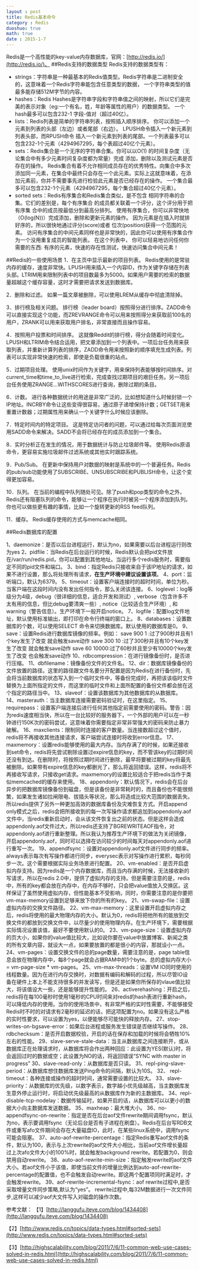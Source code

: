 ```yaml
---
layout : post
title: Redis基本命令
category : Redis
duoshuo: true
math: true
date : 2015-1-7
---
```


<!-- more -->

Redis是一个高性能的key-value内存数据库，官网：[http://redis.io/](http://redis.io/)。
##Redis支持的数据类型
Redis支持的数据类型有：
>
- strings：字符串是一种最基本的Redis值类型。Redis字符串是二进制安全的，这意味着一个Redis字符串能包含任意类型的数据，
一个字符串类型的值最多能存储512M字节的内容。
- hashes：Redis Hashes是字符串字段和字符串值之间的映射，所以它们是完美的表示对象（eg:一个有名，姓，年龄等属性的用户）的数据类型。
一个hash最多可以包含232-1 字段-值对（超过40亿）。
- lists：Redis列表是简单的字符串列表，按照插入顺序排序。 你可以添加一个元素到列表的头部（左边）或者尾部（右边）。
LPUSH命令插入一个新元素到列表头部，而RPUSH命令 插入一个新元素到列表的尾部。一个列表最多可以包含232-1个元素（4294967295，每个表超过40亿个元素）。
- sets：Redis集合是一个无序的字符串合集。你可以以O(1) 的时间复杂度（无论集合中有多少元素时间复杂度都为常量）完成 添加，删除以及测试元素是否存在的操作。
Redis集合有着不允许相同成员存在的优秀特性。向集合中多次添加同一元素，在集合中最终只会存在一个此元素。实际上这就意味着，在添加元素前，你并不需要事先进行检验此元素是否已经存在的操作。
一个集合最多可以包含232-1个元素（4294967295，每个集合超过40亿个元素）。
- sorted sets：Redis有序集合和Redis集合类似，是不包含 相同字符串的合集。它们的差别是，每个有序集合 的成员都关联着一个评分，这个评分用于把有序集 合中的成员按最低分到最高分排列。
使用有序集合，你可以非常快地（O(log(N))）完成添加，删除和更新元素的操作。 因为元素是在插入时就排好序的，所以很快地通过评分(score)或者 位次(position)获得一个范围的元素。 访问有序集合的中间元素同样也是非常快的，因此你可以使用有序集合作为一个没用重复成员的智能列表。 在这个列表中， 你可以轻易地访问任何你需要的东西: 有序的元素，快速的存在性测试，快速访问集合中间元素！

##Redis的一些使用场景
1．在主页中显示最新的项目列表。
    Redis使用的是常驻内存的缓存，速度非常快。LPUSH用来插入一个内容ID，作为关键字存储在列表头部。LTRIM用来限制列表中的项目数最多为5000。如果用户需要的检索的数据量超越这个缓存容量，这时才需要把请求发送到数据库。

2．删除和过滤。
    如果一篇文章被删除，可以使用LREM从缓存中彻底清除掉。

3．排行榜及相关问题。
    排行榜（leader board）按照得分进行排序。ZADD命令可以直接实现这个功能，而ZREVRANGE命令可以用来按照得分来获取前100名的用户，ZRANK可以用来获取用户排名，非常直接而且操作容易。

4．按照用户投票和时间排序。
    这就像Reddit的排行榜，得分会随着时间变化。LPUSH和LTRIM命令结合运用，把文章添加到一个列表中。一项后台任务用来获取列表，并重新计算列表的排序，ZADD命令用来按照新的顺序填充生成列表。列表可以实现非常快速的检索，即使是负载很重的站点。

5．过期项目处理。
    使用unix时间作为关键字，用来保持列表能够按时间排序。对current_time和time_to_live进行检索，完成查找过期项目的艰巨任务。另一项后台任务使用ZRANGE...WITHSCORES进行查询，删除过期的条目。

6．计数。
    进行各种数据统计的用途是非常广泛的，比如想知道什么时候封锁一个IP地址。INCRBY命令让这些变得很容易，通过原子递增保持计数；GETSET用来重置计数器；过期属性用来确认一个关键字什么时候应该删除。

7．特定时间内的特定项目。
    这是特定访问者的问题，可以通过给每次页面浏览使用SADD命令来解决。SADD不会将已经存在的成员添加到一个集合。

8．实时分析正在发生的情况，用于数据统计与防止垃圾邮件等。
    使用Redis原语命令，更容易实施垃圾邮件过滤系统或其他实时跟踪系统。

9．Pub/Sub。
    在更新中保持用户对数据的映射是系统中的一个普遍任务。Redis的pub/sub功能使用了SUBSCRIBE、UNSUBSCRIBE和PUBLISH命令，让这个变得更加容易。

10．队列。
    在当前的编程中队列随处可见。除了push和pop类型的命令之外，Redis还有阻塞队列的命令，能够让一个程序在执行时被另一个程序添加到队列。你也可以做些更有趣的事情，比如一个旋转更新的RSS feed队列。

11．缓存。
    Redis缓存使用的方式与memcache相同。

##Redis数据库的配置
>
1、daemonize：是否以后台进程运行，默认为no，如果需要以后台进程运行则改为yes
2、pidfile：当Redis在后台运行的时候，Redis默认会把pid文件放在/var/run/redis.pid，你可以配置到其他地址。当运行多个redis服务时，需要指定不同的pid文件和端口。
3、bind：指定Redis只接收来自于该IP地址的请求，如果不进行设置，那么将处理所有请求，**在生产环境中建议设置该项**。
4、port：监听端口，默认为6379。
5、timeout：设置客户端连接时的超时时间，单位为秒。当客户端在这段时间内没有发出任何指令，那么关闭该连接。
6、loglevel：log等级分为4级，debug（很详细的信息，适合开发和测试）, verbose（包含许多不太有用的信息，但比debug要清爽一些）, notice（比较适合生产环境）, 和warning（警告信息）。生产环境下一般开启notice。
7、logfile：配置log文件地址，默认使用标准输出，即打印在命令行终端的窗口上。
8、databases：设置数据库的个数，可以使用SELECT 命令来切换数据库。默认使用的数据库是0。
9、save：设置Redis进行数据库镜像的频率。例如：
    save 900 1   :过了900秒并且有1个key发生了改变 就会触发save动作
    save 300 10  :过了300秒并且有10个key发生了改变 就会触发save动作
    save 60 10000:过了60秒并且至少有10000个key发生了改变 也会触发save动作
10、rdbcompression：在进行镜像备份时，是否进行压缩。
11、dbfilename：镜像备份文件的文件名。
12、dir：数据库镜像备份的文件放置的路径。这里的路径跟文件名要分开配置是因为Redis在进行备份时，先会将当前数据库的状态写入到一个临时文件中，等备份完成时，再把该该临时文件替换为上面所指定的文件，而这里的临时文件和上面所配置的备份文件都会放在这个指定的路径当中。
13、slaveof：设置该数据库为其他数据库的从数据库。
14、masterauth：当主数据库连接需要密码验证时，在这里指定。
15、requirepass：设置客户端连接后进行任何其他指定前需要使用的密码。警告：因为redis速度相当快，所以在一台比较好的服务器下，一个外部的用户可以在一秒钟进行150K次的密码尝试，这意味着你需要指定非常非常强大的密码来防止暴力破解。
16、maxclients：限制同时连接的客户数量。当连接数超过这个值时，redis将不再接收其他连接请求，客户端尝试连接时将收到error信息。
17、maxmemory：设置redis能够使用的最大内存。当内存满了的时候，如果还接收到set命令，redis将先尝试剔除设置过expire信息的key，而不管该key的过期时间还没有到达。在删除时，将按照过期时间进行删除，最早将要被过期的key将最先被删除。如果带有expire信息的key都删光了，那么将返回错误。这样，redis将不再接收写请求，只接收get请求。maxmemory的设置比较适合于把redis当作于类似memcached的缓存来使用。
18、appendonly：默认情况下，redis会在后台异步的把数据库镜像备份到磁盘，但是该备份是非常耗时的，而且备份也不能很频繁，如果发生诸如拉闸限电、拔插头等状况，那么将造成比较大范围的数据丢失。所以redis提供了另外一种更加高效的数据库备份及灾难恢复方式。开启append only模式之后，redis会把所接收到的每一次写操作请求都追加到appendonly.aof文件中，当redis重新启动时，会从该文件恢复出之前的状态。但是这样会造成appendonly.aof文件过大，所以redis还支持了BGREWRITEAOF指令，对appendonly.aof进行重新整理。所以我认为推荐生产环境下的做法为关闭镜像，开启appendonly.aof，同时可以选择在访问较少的时间每天对appendonly.aof进行重写一次。
19、appendfsync：设置对appendonly.aof文件进行同步的频率。always表示每次有写操作都进行同步，everysec表示对写操作进行累积，每秒同步一次。这个需要根据实际业务场景进行配置。
20、vm-enabled：是否开启虚拟内存支持。因为redis是一个内存数据库，而且当内存满的时候，无法接收新的写请求，所以在redis 2.0中，提供了虚拟内存的支持。但是需要注意的是，redis中，所有的key都会放在内存中，在内存不够时，只会把value值放入交换区。这样保证了虽然使用虚拟内存，但性能基本不受影响，同时，你需要注意的是你要把vm-max-memory设置到足够来放下你的所有的key。
21、vm-swap-file：设置虚拟内存的交换文件路径。
22、vm-max-memory：这里设置开启虚拟内存之后，redis将使用的最大物理内存的大小。默认为0，redis将把他所有的能放到交换文件的都放到交换文件中，以尽量少的使用物理内存。在生产环境下，需要根据实际情况设置该值，最好不要使用默认的0。
23、vm-page-size：设置虚拟内存的页大小，如果你的value值比较大，比如说你要在value中放置博客、新闻之类的所有文章内容，就设大一点，如果要放置的都是很小的内容，那就设小一点。
24、vm-pages：设置交换文件的总的page数量，需要注意的是，page table信息会放在物理内存中，每8个page就会占据RAM中的1个byte。总的虚拟内存大小 = vm-page-size * vm-pages。
25、vm-max-threads：设置VM IO同时使用的线程数量。因为在进行内存交换时，对数据有编码和解码的过程，所以尽管IO设备在硬件上本上不能支持很多的并发读写，但是还是如果你所保存的vlaue值比较大，将该值设大一些，还是能够提升性能的。
26、activerehashing：开启之后，redis将在每100毫秒时使用1毫秒的CPU时间来对redis的hash表进行重新hash，可以降低内存的使用。当你的使用场景中，有非常严格的实时性需要，不能够接受Redis时不时的对请求有2毫秒的延迟的话，把这项配置为no。如果没有这么严格的实时性要求，可以设置为yes，以便能够尽可能快的释放内存。
27、stop-writes-on-bgsave-error：如果后台进程或服务发生错误是否继续写操作。
28、rdbchecksum：是否开启数据校验，开启的话在保存和加载的时候将会牺牲10%左右的性能。
29、slave-serve-stale-data：当主从数据库之间连接断开，或从数据库正在处理请求时，从数据库将会作出两种回应：此设置为YES(默认)时，将会返回过时的数据或空；此设置为NO的话，将返回错误“SYNC with master in progress”
30、slave-read-only：从数据库是否只读。
31、repl-ping-slave-period：从数据库想住数据库发送Ping命令的间隔，默认为10S。
32、 repl-timeout：各种连接或操作的超时时间，通常需要设置的比较大。
33、slave-priority：从数据库的优先级，以数字表示，数字越小优先级越高，当主数据库发生意外停止运行时，将启动优先级最高的从数据库作为新的主数据库。
34、repl-disable-tcp-nodelay：数据传输延时，如果开启的话，从数据库可以以更小的数据大小向主数据库发送数据。
35、maxheap：最大堆大小。
36、no-appendfsync-on-rewrite：指定是否在后台aof文件rewrite期间调用fsync，默认为no，表示要调用fsync（无论后台是否有子进程在刷盘）。Redis在后台写RDB文件或重写afo文件期间会存在大量磁盘IO，此时，在某些linux系统中，调用fsync可能会阻塞。
37、auto-aof-rewrite-percentage：指定Redis重写aof文件的条件，默认为100，表示与上次rewrite的aof文件大小相比，当前aof文件增长量超过上次afo文件大小的100%时，就会触发background rewrite。若配置为0，则会禁用自动rewrite。
38、auto-aof-rewrite-min-size：指定触发rewrite的aof文件大小。若aof文件小于该值，即使当前文件的增量比例达到auto-aof-rewrite-percentage的配置值，也不会触发自动rewrite。即这两个配置项同时满足时，才会触发rewrite。
39、aof-rewrite-incremental-fsync：aof rewrite过程中,是否采取增量文件同步策略,默认为“yes”。 rewrite过程中,每32M数据进行一次文件同步,这样可以减少aof大文件写入对磁盘的操作次数。





参考文献：
【1】[http://langgufu.iteye.com/blog/1434408](http://langgufu.iteye.com/blog/1434408)

【2】[http://www.redis.cn/topics/data-types.html#sorted-sets](http://www.redis.cn/topics/data-types.html#sorted-sets)

【3】[http://highscalability.com/blog/2011/7/6/11-common-web-use-cases-solved-in-redis.html](http://highscalability.com/blog/2011/7/6/11-common-web-use-cases-solved-in-redis.html)

